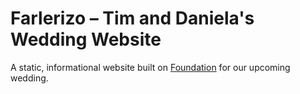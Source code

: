 # Farlerizo – Tim and Daniela's Wedding Website

A static, informational website built on [Foundation](http://foundation.zurb.com) for our upcoming wedding.